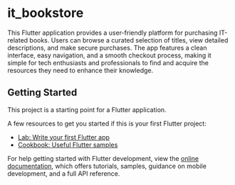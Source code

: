 # it_bookstore

This Flutter application provides a user-friendly platform for purchasing IT-related books. Users can browse a curated selection of titles, view detailed descriptions, and make secure purchases. The app features a clean interface, easy navigation, and a smooth checkout process, making it simple for tech enthusiasts and professionals to find and acquire the resources they need to enhance their knowledge.

## Getting Started

This project is a starting point for a Flutter application.

A few resources to get you started if this is your first Flutter project:

- [Lab: Write your first Flutter app](https://docs.flutter.dev/get-started/codelab)
- [Cookbook: Useful Flutter samples](https://docs.flutter.dev/cookbook)

For help getting started with Flutter development, view the
[online documentation](https://docs.flutter.dev/), which offers tutorials,
samples, guidance on mobile development, and a full API reference.
